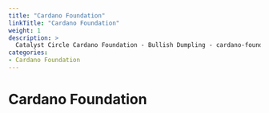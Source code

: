 ```yaml
---
title: "Cardano Foundation"
linkTitle: "Cardano Foundation"
weight: 1
description: >
  Catalyst Circle Cardano Foundation - Bullish Dumpling - cardano-foundation@catalystcircle.io  
categories:
- Cardano Foundation
---
```


# Cardano Foundation
